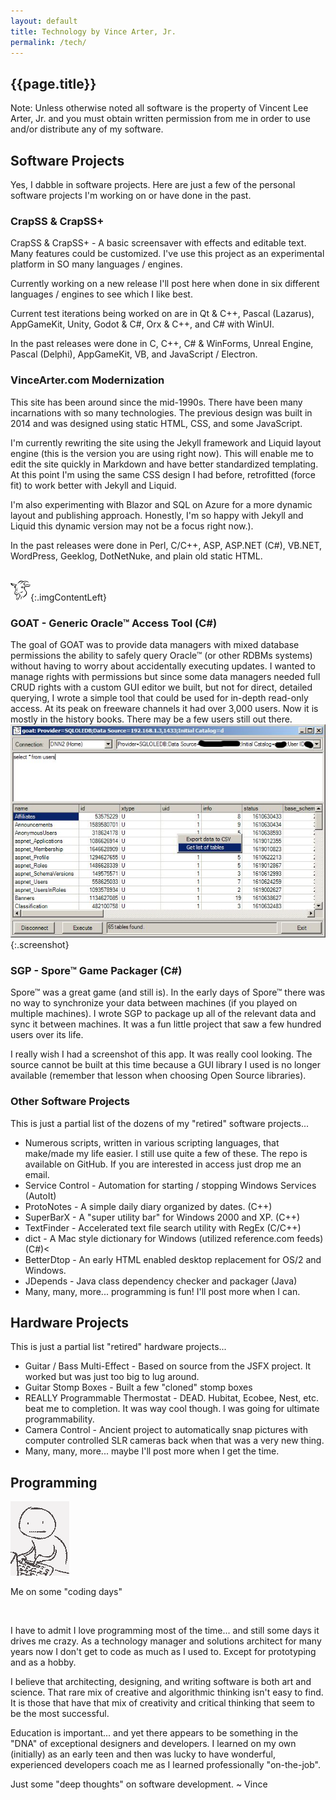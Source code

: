 ```yaml
---
layout: default
title: Technology by Vince Arter, Jr.
permalink: /tech/
---
```

## {{page.title}}

<article id="article" markdown=1>

<p class="alert">Note: Unless otherwise noted all software is the property of
Vincent Lee Arter, Jr. and you must obtain written permission from me in
order to use and/or distribute any of my software.</p>

## Software Projects
Yes, I dabble in software projects. Here are just a few of the personal software projects I'm working on or have done in the past.

### CrapSS & CrapSS+
CrapSS & CrapSS+ - A basic screensaver with effects and editable text. Many features could be customized. I've use this project as an experimental platform in SO many languages / engines.

Currently working on a new release I'll post here when done in six different languages / engines to see which I like best.

Current test iterations being worked on are in Qt & C++, Pascal (Lazarus), AppGameKit, Unity, Godot & C#, Orx & C++, and C# with WinUI.

In the past releases were done in C, C++, C# & WinForms, Unreal Engine, Pascal (Delphi), AppGameKit, VB, and JavaScript / Electron.

### VinceArter.com Modernization
This site has been around since the mid-1990s. There have been many incarnations with so many technologies. The previous design was built in 2014 and was designed using static HTML, CSS, and some JavaScript.

I'm currently rewriting the site using the Jekyll framework and Liquid layout engine (this is the version you are using right now). This will enable me to edit the site quickly in Markdown and have better standardized templating. At this point I'm using the same CSS design I had before, retrofitted (force fit) to work better with Jekyll and Liquid.

I'm also experimenting with Blazor and SQL on Azure for a more dynamic layout and publishing approach. Honestly, I'm so happy with Jekyll and Liquid this dynamic version may not be a focus right now.).

In the past releases were done in Perl, C/C++, ASP, ASP.NET (C#), VB.NET, WordPress, Geeklog, DotNetNuke, and plain old static HTML.
<br /><br />

![GOAT Logo](/assets/images/goat.bmp){:.imgContentLeft}
### GOAT - Generic Oracle&trade; Access Tool (C#)
The goal of GOAT was to provide data managers with mixed database permissions the ability to safely query Oracle&trade; (or other RDBMs systems) without having to worry about accidentally executing updates. I wanted to manage rights with permissions but since some data managers needed full CRUD rights with a custom GUI editor we built, but not for direct, detailed querying, I wrote a simple tool that could be used for in-depth read-only access. At its peak on freeware channels it had over 3,000 users. Now it is mostly in the history books. There may be a few users still out there.
![GOAT Screenshot](/assets/images/goatshot.jpg){:.screenshot}

### SGP - Spore&trade; Game Packager (C#)
Spore&trade; was a great game (and still is). In the early days of Spore&trade; there was no way to synchronize your data between machines (if you played on multiple machines). I wrote SGP to package up all of the relevant data and sync it between machines. It was a fun little project that saw a few hundred users over its life.

I really wish I had a screenshot of this app. It was really cool looking. The source cannot be built at this time because a GUI library I used is no longer available (remember that lesson when choosing Open Source libraries).

### Other Software Projects
This is just a partial list of the dozens of my "retired" software projects...

* Numerous scripts, written in various scripting languages, that make/made my life easier. I still use quite a few of these. The repo is available on GitHub. If you are interested in access just drop me an email.
* Service Control - Automation for starting / stopping Windows Services (AutoIt)
* ProtoNotes - A simple daily diary organized by dates. (C++)
* SuperBarX - A "super utility bar" for Windows 2000 and XP. (C++)
* TextFinder - Accelerated text file search utility with RegEx (C/C++)
* dict - A Mac style dictionary for Windows (utilized reference.com feeds) (C#)<
* BetterDtop - An early HTML enabled desktop replacement for OS/2 and Windows.
* JDepends - Java class dependency checker and packager (Java)
* Many, many, more... programming is fun! I'll post more when I can.


## Hardware Projects
This is just a partial list "retired" hardware projects...

* Guitar / Bass Multi-Effect - Based on source from the JSFX project. It worked but was just too big to lug around.
* Guitar Stomp Boxes - Built a few "cloned" stomp boxes
* REALLY Programmable Thermostat - DEAD. Hubitat, Ecobee, Nest, etc. beat me to completion. It was way cool though. I was going for ultimate programmability.
* Camera Control - Ancient project to automatically snap pictures with computer controlled SLR cameras back when that was a very new thing.
* Many, many, more... maybe I'll post more when I get the time.

</article>

<aside id="aside" markdown=1>

<h1>Programming</h1>
<img id="imgAsideMain" src="/assets/images/programming.gif" alt="I'm a Crazy Programmer" />
<p id="figAsideMain">Me on some "coding days"</p>
<br />

I have to admit I love programming most of the time... and still some days it drives me crazy. As a technology manager and solutions architect for many years now I don't get to code as much as I used to. Except for prototyping and as a hobby.

I believe that architecting, designing, and writing software is both art and science. That rare mix of creative and algorithmic thinking isn't easy to find. It is those that have that mix of creativity and critical thinking that seem to be the most successful.

Education is important... and yet there appears to be something in the "DNA" of exceptional designers and developers. I learned on my own (initially) as an early teen and then was lucky to have wonderful, experienced developers coach me as I learned professionally "on-the-job".

Just some "deep thoughts" on software development. ~ Vince

</aside>
